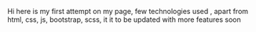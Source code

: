 Hi
here is my first attempt on my page,
few technologies used , apart from html, css, js, bootstrap, scss,
it it to be updated with more features soon
